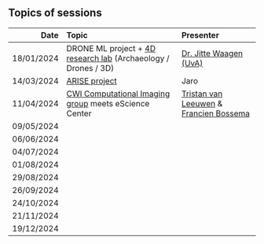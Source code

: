 ## Topics of sessions

| Date          | Topic                                      | Presenter  |
| -------------:|:------------------------------------------ |:---------- |
| 18/01/2024 | DRONE ML project + [4D research lab](https://4dresearchlab.nl/) (Archaeology / Drones / 3D) |  [Dr. Jitte Waagen (UvA)](https://www.uva.nl/profiel/w/a/j.waagen/j.waagen.html?cb#Publicaties)|
| 14/03/2024 | [ARISE project](https://research-software-directory.org/projects/arise) | Jaro |
| 11/04/2024 | [CWI Computational Imaging group](https://www.cwi.nl/en/groups/computational-imaging/) meets eScience Center | [Tristan van Leeuwen](https://www.cwi.nl/nl/people/tristan-van-leeuwen/) & [Francien Bossema](https://www.esciencecenter.nl/fellowship-programme/francien-bossema/)|
| 09/05/2024 | | |
| 06/06/2024 | | |
| 04/07/2024 | | |
| 01/08/2024 | | |
| 29/08/2024 | | |
| 26/09/2024 | | |
| 24/10/2024 | | |
| 21/11/2024 | | |
| 19/12/2024 | | |

